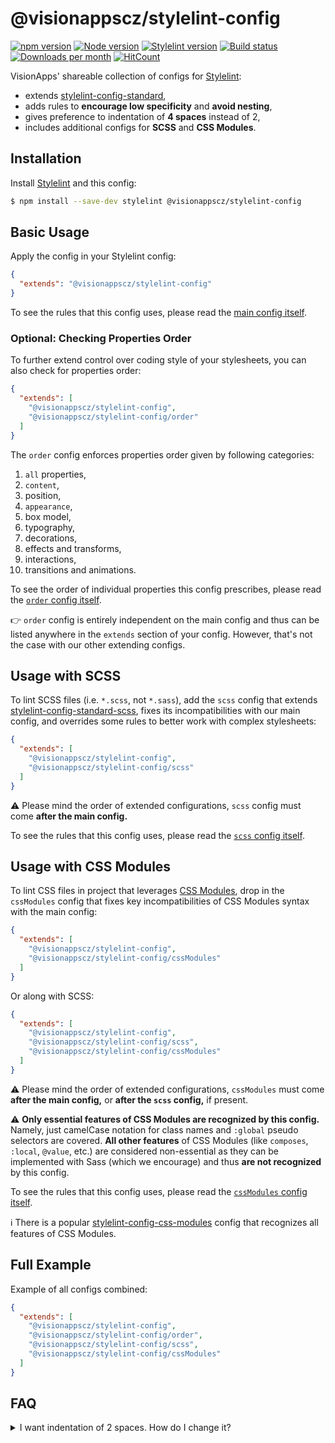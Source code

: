 # @visionappscz/stylelint-config

[![npm version](https://img.shields.io/npm/v/@visionappscz/stylelint-config?label=npm%20package&logo=npm)](https://www.npmjs.org/package/@visionappscz/stylelint-config)
[![Node version](https://img.shields.io/node/v/@visionappscz/stylelint-config.svg?style=flat&logo=nodedotjs)](http://nodejs.org/download/)
[![Stylelint version](https://img.shields.io/npm/dependency-version/@visionappscz/stylelint-config/peer/stylelint?logo=stylelint)][Stylelint]
[![Build status](https://github.com/visionappscz/stylelint-config/workflows/Build%20and%20test/badge.svg)](https://github.com/visionappscz/stylelint-config/actions)
[![Downloads per month](https://img.shields.io/npm/dm/@visionappscz/stylelint-config.svg?style=flat)](https://npmcharts.com/compare/@visionappscz/stylelint-config)
[![HitCount](http://hits.dwyl.com/@visionappscz/stylelint-config.svg?style=flat)](http://hits.dwyl.com/@visionappscz/stylelint-config)

VisionApps' shareable collection of configs for [Stylelint]:

- extends [stylelint-config-standard],
- adds rules to **encourage low specificity** and **avoid nesting**,
- gives preference to indentation of **4 spaces** instead of 2,
- includes additional configs for **SCSS** and **CSS Modules**.

## Installation

Install [Stylelint] and this config:

```bash
$ npm install --save-dev stylelint @visionappscz/stylelint-config
```

## Basic Usage

Apply the config in your Stylelint config:

```json
{
  "extends": "@visionappscz/stylelint-config"
}
```

To see the rules that this config uses, please read the
[main config itself](./index.js).

### Optional: Checking Properties Order

To further extend control over coding style of your stylesheets, you can also
check for properties order:

```json
{
  "extends": [
    "@visionappscz/stylelint-config",
    "@visionappscz/stylelint-config/order"
  ]
}
```

The `order` config enforces properties order given by following categories:

1. `all` properties,
2. `content`,
3. position,
4. `appearance`,
5. box model,
6. typography,
7. decorations,
8. effects and transforms,
9. interactions,
10. transitions and animations.

To see the order of individual properties this config prescribes, please read
the [`order` config itself](./order.js).

👉 `order` config is entirely independent on the main config and thus can be
listed anywhere in the `extends` section of your config. However, that's not the
case with our other extending configs.

## Usage with SCSS

To lint SCSS files (i.e. `*.scss`, not `*.sass`), add the `scss` config that
extends [stylelint-config-standard-scss], fixes its incompatibilities with our
main config, and overrides some rules to better work with complex stylesheets:

```json
{
  "extends": [
    "@visionappscz/stylelint-config",
    "@visionappscz/stylelint-config/scss"
  ]
}
```

⚠️ Please mind the order of extended configurations, `scss` config must come
**after the main config.**

To see the rules that this config uses, please read the
[`scss` config itself](./scss.js).

## Usage with CSS Modules

To lint CSS files in project that leverages [CSS Modules], drop in the
`cssModules` config that fixes key incompatibilities of CSS Modules syntax with
the main config:

```json
{
  "extends": [
    "@visionappscz/stylelint-config",
    "@visionappscz/stylelint-config/cssModules"
  ]
}
```

Or along with SCSS:

```json
{
  "extends": [
    "@visionappscz/stylelint-config",
    "@visionappscz/stylelint-config/scss",
    "@visionappscz/stylelint-config/cssModules"
  ]
}
```

⚠️ Please mind the order of extended configurations, `cssModules` must come
**after the main config,** or **after the `scss` config,** if present.

⚠️ **Only essential features of CSS Modules are recognized by this config.**
Namely, just camelCase notation for class names and `:global` pseudo selectors
are covered. **All other features** of CSS Modules (like `composes`, `:local`,
`@value`, etc.) are considered non-essential as they can be implemented with
Sass (which we encourage) and thus **are not recognized** by this config.

To see the rules that this config uses, please read the
[`cssModules` config itself](./cssModules.js).

ℹ️ There is a popular [stylelint-config-css-modules] config that recognizes all
features of CSS Modules.

## Full Example

Example of all configs combined:

```json
{
  "extends": [
    "@visionappscz/stylelint-config",
    "@visionappscz/stylelint-config/order",
    "@visionappscz/stylelint-config/scss",
    "@visionappscz/stylelint-config/cssModules"
  ]
}
```

## FAQ

<details>
    <summary>
        I want indentation of 2 spaces. How do I change it?
    </summary>

Just override the `indentation` rule in your Stylelint config:

```json
{
  "extends": "@visionappscz/stylelint-config",
  "rules": {
    "indentation": 2
  }
}
```
</details>

[Stylelint]: https://github.com/stylelint/stylelint
[stylelint-config-standard]: https://github.com/stylelint/stylelint-config-standard
[stylelint-config-standard-scss]: https://github.com/stylelint-scss/stylelint-config-standard-scss
[CSS Modules]: https://github.com/css-modules/css-modules
[stylelint-config-css-modules]: https://github.com/pascalduez/stylelint-config-css-modules

